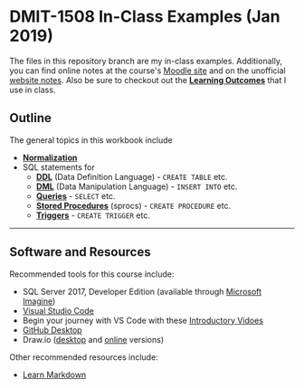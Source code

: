 # DMIT-1508 In-Class Examples (Jan 2019)

The files in this repository branch are my in-class examples. Additionally, you can find online notes at the course's [Moodle site](https://moodle.nait.ca) and on the unofficial [website notes](https://dmit-1508.github.io). Also be sure to checkout out the [**Learning Outcomes**](https://dmit-1508.github.io/about/LOGs.html) that I use in class.

## Outline

The general topics in this workbook include

- [**Normalization**](Design/)
- SQL statements for 
  - [**DDL**](DDL/) (Data Definition Language) - `CREATE TABLE` etc.
  - [**DML**](DML/) (Data Manipulation Language) - `INSERT INTO` etc.
  - [**Queries**](SQL/) - `SELECT` etc.
  - [**Stored Procedures**](SPROCS/) (sprocs) - `CREATE PROCEDURE` etc.
  - [**Triggers**](Triggers/) - `CREATE TRIGGER` etc.

----

## Software and Resources

Recommended tools for this course include:

- SQL Server 2017, Developer Edition (available through [Microsoft Imagine](https://e5.onthehub.com/WebStore/OfferingDetails.aspx?o=32dd97ce-e6ad-e711-80f7-000d3af41938&ws=3511aead-a58b-e011-969d-0030487d8897&vsro=8))
- [Visual Studio Code](https://code.visualstudio.com)
 - Begin your journey with VS Code with these [Introductory Vidoes](http://code.visualstudio.com/docs/introvidoes/overview)
- [GitHub Desktop](https://desktop.github.com)
- Draw.io ([desktop](https://about.draw.io/integrations/#integrations_offline) and [online](https://draw.io) versions)

Other recommended resources include:

- [Learn Markdown](https://commonmark.org/help/)

